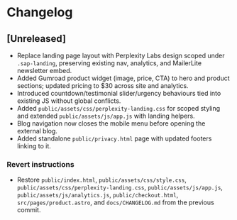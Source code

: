 # Changelog

## [Unreleased]
- Replace landing page layout with Perplexity Labs design scoped under `.sap-landing`, preserving existing nav, analytics, and MailerLite newsletter embed.
- Added Gumroad product widget (image, price, CTA) to hero and product sections; updated pricing to $30 across site and analytics.
- Introduced countdown/testimonial slider/urgency behaviours tied into existing JS without global conflicts.
- Added `public/assets/css/perplexity-landing.css` for scoped styling and extended `public/assets/js/app.js` with landing helpers.
- Blog navigation now closes the mobile menu before opening the external blog.
- Added standalone `public/privacy.html` page with updated footers linking to it.

### Revert instructions
- Restore `public/index.html`, `public/assets/css/style.css`, `public/assets/css/perplexity-landing.css`, `public/assets/js/app.js`, `public/assets/js/analytics.js`, `public/checkout.html`, `src/pages/product.astro`, and `docs/CHANGELOG.md` from the previous commit.
